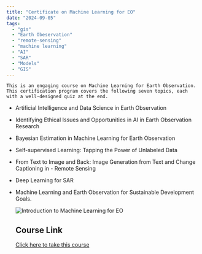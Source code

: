 ```yaml
---
title: "Certificate on Machine Learning for EO"
date: "2024-09-05" 
tags:
  - "gis"
  - "Earth Obeservation"
  - "remote-sensing"
  - "machine learning"
  - "AI"
  - "SAR"
  - "Models"
  - "GIS"
---
```

    
    
  ```This is an engaging course on Machine Learning for Earth Observation. This certification program covers the following seven topics, each with a well-designed quiz at the end.```

- Artificial Intelligence and Data Science in Earth Observation
- Identifying Ethical Issues and Opportunities in AI in Earth Observation Research
- Bayesian Estimation in Machine Learning for Earth Observation
- Self-supervised Learning: Tapping the Power of Unlabeled Data
- From Text to Image and Back: Image Generation from Text and Change Captioning in -   Remote Sensing
- Deep Learning for SAR
- Machine Learning and Earth Observation for Sustainable Development Goals.


  ![Introduction to Machine Learning for EO](../images/certificate.png)

  ## Course Link
  
  [Click here to take this course](https://eo-college.org/courses/introduction-to-machine-learning-for-earth-observation)